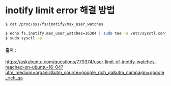 # inotify limit error 해결 방법

```bash
$ cat /proc/sys/fs/inotify/max_user_watches
```

```bash
$ echo fs.inotify.max_user_watches=16384 | sudo tee -a /etc/sysctl.conf
$ sudo sysctl -p
```

#### 출처 : 
https://askubuntu.com/questions/770374/user-limit-of-inotify-watches-reached-on-ubuntu-16-04?utm_medium=organic&utm_source=google_rich_qa&utm_campaign=google_rich_qa
